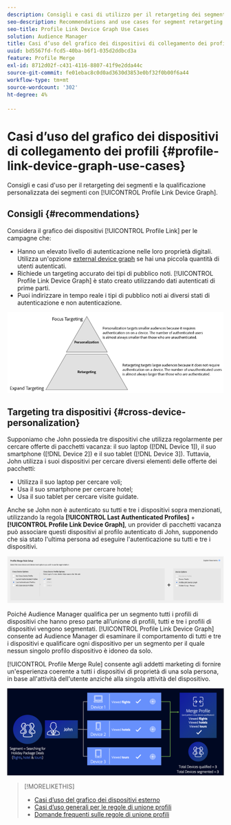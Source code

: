 ```yaml
---
description: Consigli e casi di utilizzo per il retargeting dei segmenti e la qualificazione personalizzata dei segmenti con il grafico dei dispositivi Collegamento profilo.
seo-description: Recommendations and use cases for segment retargeting and personalized segment qualification with the Profile Link device graph.
seo-title: Profile Link Device Graph Use Cases
solution: Audience Manager
title: Casi d’uso del grafico dei dispositivi di collegamento dei profili
uuid: bd5567fd-fcd5-40ba-b6f1-035d2ddbcd3a
feature: Profile Merge
exl-id: 8712d02f-c431-4116-8807-41f9e2dda44c
source-git-commit: fe01ebac8c0d0ad3630d3853e0bf32f0b00f6a44
workflow-type: tm+mt
source-wordcount: '302'
ht-degree: 4%

---
```


# Casi d’uso del grafico dei dispositivi di collegamento dei profili {#profile-link-device-graph-use-cases}

Consigli e casi d&#39;uso per il retargeting dei segmenti e la qualificazione personalizzata dei segmenti con [!UICONTROL Profile Link Device Graph].

## Consigli {#recommendations}

Considera il grafico dei dispositivi [!UICONTROL Profile Link] per le campagne che:

* Hanno un elevato livello di autenticazione nelle loro proprietà digitali. Utilizza un&#39;opzione [external device graph](merge-rule-definitions.md#device-options) se hai una piccola quantità di utenti autenticati.
* Richiede un targeting accurato dei tipi di pubblico noti. [!UICONTROL Profile Link Device Graph] è stato creato utilizzando dati autenticati di prime parti.
* Puoi indirizzare in tempo reale i tipi di pubblico noti ai diversi stati di autenticazione e non autenticazione.

![](assets/merge-rule-triangle2.png)

## Targeting tra dispositivi {#cross-device-personalization}

Supponiamo che John possieda tre dispositivi che utilizza regolarmente per cercare offerte di pacchetti vacanza: il suo laptop ([!DNL Device 1]), il suo smartphone ([!DNL Device 2]) e il suo tablet ([!DNL Device 3]). Tuttavia, John utilizza i suoi dispositivi per cercare diversi elementi delle offerte dei pacchetti:

* Utilizza il suo laptop per cercare voli;
* Usa il suo smartphone per cercare hotel;
* Usa il suo tablet per cercare visite guidate.

Anche se John non è autenticato su tutti e tre i dispositivi sopra menzionati, utilizzando la regola **[!UICONTROL Last Authenticated Profiles]** + **[!UICONTROL Profile Link Device Graph]**, un provider di pacchetti vacanza può associare questi dispositivi al profilo autenticato di John, supponendo che sia stato l&#39;ultima persona ad eseguire l&#39;autenticazione su tutti e tre i dispositivi.

![last-device-graph](assets/last-device-graph.png)

Poiché Audience Manager qualifica per un segmento tutti i profili di dispositivi che hanno preso parte all’unione di profili, tutti e tre i profili di dispositivi vengono segmentati. [!UICONTROL Profile Link Device Graph] consente ad Audience Manager di esaminare il comportamento di tutti e tre i dispositivi e qualificare ogni dispositivo per un segmento per il quale nessun singolo profilo dispositivo è idoneo da solo.

[!UICONTROL Profile Merge Rule] consente agli addetti marketing di fornire un&#39;esperienza coerente a tutti i dispositivi di proprietà di una sola persona, in base all&#39;attività dell&#39;utente anziché alla singola attività del dispositivo.

![cross-device-personalization](assets/cross-device-personalization.png)

>[!MORELIKETHIS]
>
>* [Casi d’uso del grafico dei dispositivi esterno](external-graph-use-cases.md)
>* [Casi d’uso generali per le regole di unione profili](merge-rule-targeting-options.md)
>* [Domande frequenti sulle regole di unione profili](../../faq/faq-profile-merge.md)
